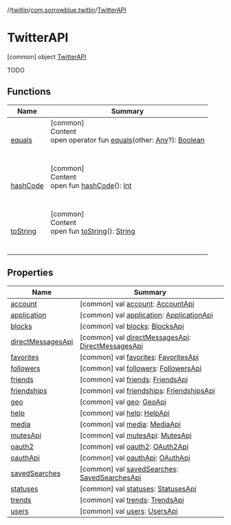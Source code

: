 //[twitlin](../../index.md)/[com.sorrowblue.twitlin](../index.md)/[TwitterAPI](index.md)



# TwitterAPI  
 [common] object [TwitterAPI](index.md)

TODO

   


## Functions  
  
|  Name|  Summary| 
|---|---|
| <a name="kotlin/Any/equals/#kotlin.Any?/PointingToDeclaration/"></a>[equals](../../com.sorrowblue.twitlin.v2.users/-users-api/-expansion/-companion/index.md#%5Bkotlin%2FAny%2Fequals%2F%23kotlin.Any%3F%2FPointingToDeclaration%2F%5D%2FFunctions%2F1930806739)| <a name="kotlin/Any/equals/#kotlin.Any?/PointingToDeclaration/"></a>[common]  <br>Content  <br>open operator fun [equals](../../com.sorrowblue.twitlin.v2.users/-users-api/-expansion/-companion/index.md#%5Bkotlin%2FAny%2Fequals%2F%23kotlin.Any%3F%2FPointingToDeclaration%2F%5D%2FFunctions%2F1930806739)(other: [Any](https://kotlinlang.org/api/latest/jvm/stdlib/kotlin/-any/index.html)?): [Boolean](https://kotlinlang.org/api/latest/jvm/stdlib/kotlin/-boolean/index.html)  <br><br><br>
| <a name="kotlin/Any/hashCode/#/PointingToDeclaration/"></a>[hashCode](../../com.sorrowblue.twitlin.v2.users/-users-api/-expansion/-companion/index.md#%5Bkotlin%2FAny%2FhashCode%2F%23%2FPointingToDeclaration%2F%5D%2FFunctions%2F1930806739)| <a name="kotlin/Any/hashCode/#/PointingToDeclaration/"></a>[common]  <br>Content  <br>open fun [hashCode](../../com.sorrowblue.twitlin.v2.users/-users-api/-expansion/-companion/index.md#%5Bkotlin%2FAny%2FhashCode%2F%23%2FPointingToDeclaration%2F%5D%2FFunctions%2F1930806739)(): [Int](https://kotlinlang.org/api/latest/jvm/stdlib/kotlin/-int/index.html)  <br><br><br>
| <a name="kotlin/Any/toString/#/PointingToDeclaration/"></a>[toString](../../com.sorrowblue.twitlin.v2.users/-users-api/-expansion/-companion/index.md#%5Bkotlin%2FAny%2FtoString%2F%23%2FPointingToDeclaration%2F%5D%2FFunctions%2F1930806739)| <a name="kotlin/Any/toString/#/PointingToDeclaration/"></a>[common]  <br>Content  <br>open fun [toString](../../com.sorrowblue.twitlin.v2.users/-users-api/-expansion/-companion/index.md#%5Bkotlin%2FAny%2FtoString%2F%23%2FPointingToDeclaration%2F%5D%2FFunctions%2F1930806739)(): [String](https://kotlinlang.org/api/latest/jvm/stdlib/kotlin/-string/index.html)  <br><br><br>


## Properties  
  
|  Name|  Summary| 
|---|---|
| <a name="com.sorrowblue.twitlin/TwitterAPI/account/#/PointingToDeclaration/"></a>[account](account.md)| <a name="com.sorrowblue.twitlin/TwitterAPI/account/#/PointingToDeclaration/"></a> [common] val [account](account.md): [AccountApi](../../com.sorrowblue.twitlin.users/-account-api/index.md)   <br>
| <a name="com.sorrowblue.twitlin/TwitterAPI/application/#/PointingToDeclaration/"></a>[application](application.md)| <a name="com.sorrowblue.twitlin/TwitterAPI/application/#/PointingToDeclaration/"></a> [common] val [application](application.md): [ApplicationApi](../../com.sorrowblue.twitlin.utilities/-application-api/index.md)   <br>
| <a name="com.sorrowblue.twitlin/TwitterAPI/blocks/#/PointingToDeclaration/"></a>[blocks](blocks.md)| <a name="com.sorrowblue.twitlin/TwitterAPI/blocks/#/PointingToDeclaration/"></a> [common] val [blocks](blocks.md): [BlocksApi](../../com.sorrowblue.twitlin.users/-blocks-api/index.md)   <br>
| <a name="com.sorrowblue.twitlin/TwitterAPI/directMessagesApi/#/PointingToDeclaration/"></a>[directMessagesApi](direct-messages-api.md)| <a name="com.sorrowblue.twitlin/TwitterAPI/directMessagesApi/#/PointingToDeclaration/"></a> [common] val [directMessagesApi](direct-messages-api.md): [DirectMessagesApi](../../com.sorrowblue.twitlin.directmessages/-direct-messages-api/index.md)   <br>
| <a name="com.sorrowblue.twitlin/TwitterAPI/favorites/#/PointingToDeclaration/"></a>[favorites](favorites.md)| <a name="com.sorrowblue.twitlin/TwitterAPI/favorites/#/PointingToDeclaration/"></a> [common] val [favorites](favorites.md): [FavoritesApi](../../com.sorrowblue.twitlin.tweets.favorites/-favorites-api/index.md)   <br>
| <a name="com.sorrowblue.twitlin/TwitterAPI/followers/#/PointingToDeclaration/"></a>[followers](followers.md)| <a name="com.sorrowblue.twitlin/TwitterAPI/followers/#/PointingToDeclaration/"></a> [common] val [followers](followers.md): [FollowersApi](../../com.sorrowblue.twitlin.users/-followers-api/index.md)   <br>
| <a name="com.sorrowblue.twitlin/TwitterAPI/friends/#/PointingToDeclaration/"></a>[friends](friends.md)| <a name="com.sorrowblue.twitlin/TwitterAPI/friends/#/PointingToDeclaration/"></a> [common] val [friends](friends.md): [FriendsApi](../../com.sorrowblue.twitlin.users/-friends-api/index.md)   <br>
| <a name="com.sorrowblue.twitlin/TwitterAPI/friendships/#/PointingToDeclaration/"></a>[friendships](friendships.md)| <a name="com.sorrowblue.twitlin/TwitterAPI/friendships/#/PointingToDeclaration/"></a> [common] val [friendships](friendships.md): [FriendshipsApi](../../com.sorrowblue.twitlin.users/-friendships-api/index.md)   <br>
| <a name="com.sorrowblue.twitlin/TwitterAPI/geo/#/PointingToDeclaration/"></a>[geo](geo.md)| <a name="com.sorrowblue.twitlin/TwitterAPI/geo/#/PointingToDeclaration/"></a> [common] val [geo](geo.md): [GeoApi](../../com.sorrowblue.twitlin.geo/-geo-api/index.md)   <br>
| <a name="com.sorrowblue.twitlin/TwitterAPI/help/#/PointingToDeclaration/"></a>[help](help.md)| <a name="com.sorrowblue.twitlin/TwitterAPI/help/#/PointingToDeclaration/"></a> [common] val [help](help.md): [HelpApi](../../com.sorrowblue.twitlin.utilities/-help-api/index.md)   <br>
| <a name="com.sorrowblue.twitlin/TwitterAPI/media/#/PointingToDeclaration/"></a>[media](media.md)| <a name="com.sorrowblue.twitlin/TwitterAPI/media/#/PointingToDeclaration/"></a> [common] val [media](media.md): [MediaApi](../../com.sorrowblue.twitlin.media/-media-api/index.md)   <br>
| <a name="com.sorrowblue.twitlin/TwitterAPI/mutesApi/#/PointingToDeclaration/"></a>[mutesApi](mutes-api.md)| <a name="com.sorrowblue.twitlin/TwitterAPI/mutesApi/#/PointingToDeclaration/"></a> [common] val [mutesApi](mutes-api.md): [MutesApi](../../com.sorrowblue.twitlin.users/-mutes-api/index.md)   <br>
| <a name="com.sorrowblue.twitlin/TwitterAPI/oauth2/#/PointingToDeclaration/"></a>[oauth2](oauth2.md)| <a name="com.sorrowblue.twitlin/TwitterAPI/oauth2/#/PointingToDeclaration/"></a> [common] val [oauth2](oauth2.md): [OAuth2Api](../../com.sorrowblue.twitlin.authentication/-o-auth2-api/index.md)   <br>
| <a name="com.sorrowblue.twitlin/TwitterAPI/oauthApi/#/PointingToDeclaration/"></a>[oauthApi](oauth-api.md)| <a name="com.sorrowblue.twitlin/TwitterAPI/oauthApi/#/PointingToDeclaration/"></a> [common] val [oauthApi](oauth-api.md): [OAuthApi](../../com.sorrowblue.twitlin.authentication/-o-auth-api/index.md)   <br>
| <a name="com.sorrowblue.twitlin/TwitterAPI/savedSearches/#/PointingToDeclaration/"></a>[savedSearches](saved-searches.md)| <a name="com.sorrowblue.twitlin/TwitterAPI/savedSearches/#/PointingToDeclaration/"></a> [common] val [savedSearches](saved-searches.md): [SavedSearchesApi](../../com.sorrowblue.twitlin.users/-saved-searches-api/index.md)   <br>
| <a name="com.sorrowblue.twitlin/TwitterAPI/statuses/#/PointingToDeclaration/"></a>[statuses](statuses.md)| <a name="com.sorrowblue.twitlin/TwitterAPI/statuses/#/PointingToDeclaration/"></a> [common] val [statuses](statuses.md): [StatusesApi](../../com.sorrowblue.twitlin.tweets.statuses/-statuses-api/index.md)   <br>
| <a name="com.sorrowblue.twitlin/TwitterAPI/trends/#/PointingToDeclaration/"></a>[trends](trends.md)| <a name="com.sorrowblue.twitlin/TwitterAPI/trends/#/PointingToDeclaration/"></a> [common] val [trends](trends.md): [TrendsApi](../../com.sorrowblue.twitlin.trends/-trends-api/index.md)   <br>
| <a name="com.sorrowblue.twitlin/TwitterAPI/users/#/PointingToDeclaration/"></a>[users](users.md)| <a name="com.sorrowblue.twitlin/TwitterAPI/users/#/PointingToDeclaration/"></a> [common] val [users](users.md): [UsersApi](../../com.sorrowblue.twitlin.users/-users-api/index.md)   <br>

